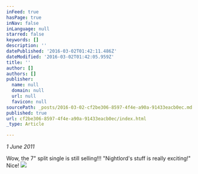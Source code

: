 ```yaml
---
inFeed: true
hasPage: true
inNav: false
inLanguage: null
starred: false
keywords: []
description: ''
datePublished: '2016-03-02T01:42:11.486Z'
dateModified: '2016-03-02T01:42:05.959Z'
title: ''
author: []
authors: []
publisher:
  name: null
  domain: null
  url: null
  favicon: null
sourcePath: _posts/2016-03-02-cf2be306-8597-4f4e-a90a-91433eacb0ec.md
published: true
url: cf2be306-8597-4f4e-a90a-91433eacb0ec/index.html
_type: Article

---
```

_1 June 2011_

Wow, the 7" split single is still selling!!! "Nightlord's stuff is really exciting!" Nice!
![](https://the-grid-user-content.s3-us-west-2.amazonaws.com/5e71d3a3-0cc8-4e58-bcf3-1458922c3cf8.jpg)